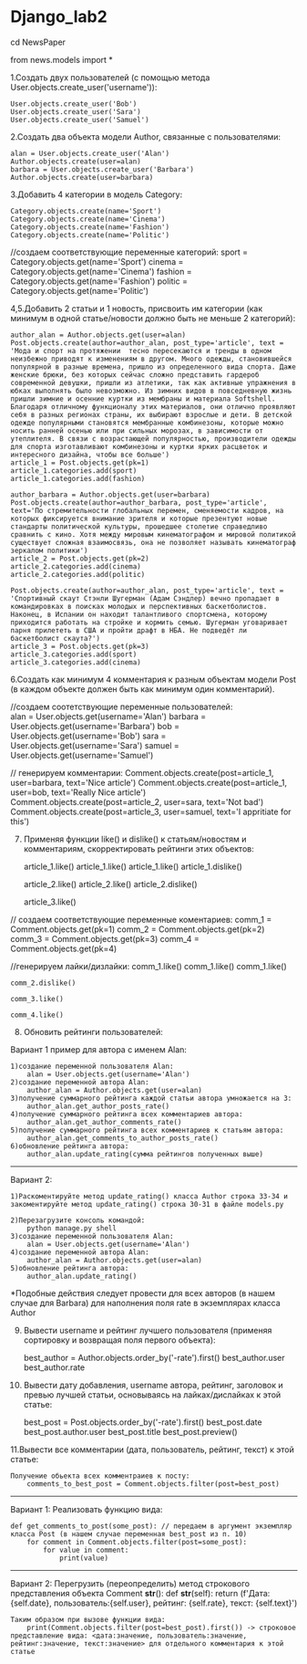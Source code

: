 # Django_lab2

cd NewsPaper
	
from news.models import *

1.Создать двух пользователей (с помощью метода User.objects.create_user('username')):

	User.objects.create_user('Bob') 
	User.objects.create_user('Sara') 
	User.objects.create_user('Samuel') 

2.Создать два объекта модели Author, связанные с пользователями:

	alan = User.objects.create_user('Alan')   
	Author.objects.create(user=alan) 
	barbara = User.objects.create_user('Barbara')
	Author.objects.create(user=barbara)  

3.Добавить 4 категории в модель Category:

	Category.objects.create(name='Sport')
	Category.objects.create(name='Cinema')
	Category.objects.create(name='Fashion')
	Category.objects.create(name='Politic')

//создаем соответствующие переменные категорий:
	sport = Category.objects.get(name='Sport')
	cinema = Category.objects.get(name='Cinema')
	fashion = Category.objects.get(name='Fashion')
	politic = Category.objects.get(name='Politic')

4,5.Добавить 2 статьи и 1 новость, присвоить им категории (как минимум в одной статье/новости должно быть не меньше 2 категорий):
	
	author_alan = Author.objects.get(user=alan)
	Post.objects.create(author=author_alan, post_type='article', text = 'Мода и спорт на протяжении  тесно пересекаются и тренды в одном неизбежно приводят к изменениям в другом. Много одежды, становившейся популярной в разные времена, пришло из определенного вида спорта. Даже женские брюки, без которых сейчас сложно представить гардероб современной девушки, пришли из атлетики, так как активные упражнения в юбках выполнять было невозможно. Из зимних видов в повседневную жизнь пришли зимние и осенние куртки из мембраны и материала Softshell. Благодаря отличному функционалу этих материалов, они отлично проявляют себя в разных регионах страны, их выбирают взрослые и дети. В детской одежде популярными становятся мембранные комбинезоны, которые можно носить ранней осенью или при сильных морозах, в зависимости от утеплителя. В связи с возрастающей популярностью, производители одежды для спорта изготавливают комбинезоны и куртки ярких расцветок и интересного дизайна, чтобы все больше')
	article_1 = Post.objects.get(pk=1)
	article_1.categories.add(sport)
	article_1.categories.add(fashion)

	author_barbara = Author.objects.get(user=barbara)
	Post.objects.create(author=author_barbara, post_type='article', text='По стремительности глобальных перемен, сменяемости кадров, на которых фиксируется внимание зрителя и которые презентуют новые стандарты политической культуры, прошедшее столетие справедливо сравнить с кино. Хотя между мировым кинематографом и мировой политикой существует сложная взаимосвязь, она не позволяет называть кинематограф зеркалом политики')
	article_2 = Post.objects.get(pk=2)
	article_2.categories.add(cinema)
	article_2.categories.add(politic)

	Post.objects.create(author=author_alan, post_type='article', text = 'Спортивный скаут Стэнли Шугерман (Адам Сэндлер) вечно пропадает в командировках в поисках молодых и перспективных баскетболистов. Наконец, в Испании он находит талантливого спортсмена, которому приходится работать на стройке и кормить семью. Шугерман уговаривает парня прилететь в США и пройти драфт в НБА. Не подведёт ли баскетболист скаута?')
	article_3 = Post.objects.get(pk=3)
	article_3.categories.add(sport)
	article_3.categories.add(cinema)

6.Создать как минимум 4 комментария к разным объектам модели Post (в каждом объекте должен быть как минимум один комментарий).

//создаем соотетствующие переменные пользователей:	
	alan = User.objects.get(username='Alan')
	barbara = User.objects.get(username='Barbara')
	bob = User.objects.get(username='Bob')
	sara = User.objects.get(username='Sara')
	samuel = User.objects.get(username='Samuel')

// генерируем комментарии:
	Comment.objects.create(post=article_1, user=barbara, text='Nice article')
	Comment.objects.create(post=article_1, user=bob, text='Really Nice article')
	Comment.objects.create(post=article_2, user=sara, text='Not bad')
	Comment.objects.create(post=article_3, user=samuel, text='I appritiate for this')
	
7. Применяя функции like() и dislike() к статьям/новостям и комментариям, скорректировать рейтинги этих объектов:
	
	article_1.like()
	article_1.like()
	article_1.like()
	article_1.dislike()

	article_2.like()
	article_2.like()
	article_2.dislike()

	article_3.like()

// создаем соответствующие переменные коментариев:
	comm_1 = Comment.objects.get(pk=1)
	comm_2 = Comment.objects.get(pk=2)
	comm_3 = Comment.objects.get(pk=3)
	comm_4 = Comment.objects.get(pk=4)

//генерируем лайки/дизлайки:
	comm_1.like()
	comm_1.like()
	comm_1.like()
	
	comm_2.dislike()

	comm_3.like()
	
	comm_4.like()

8. Обновить рейтинги пользователей:
	
Вариант 1
	пример для автора с именем Alan:

	1)создание переменной пользователя Alan:
		alan = User.objects.get(username='Alan') 
	2)создание переменной автора Alan:
		author_alan = Author.objects.get(user=alan)
	3)получение суммарного рейтинга каждой статьи автора умножается на 3:
		author_alan.get_author_posts_rate()
	4)получение суммарного рейтинга всех комментариев автора:
		author_alan.get_author_comments_rate()
	5)получение суммарного рейтинга всех комментариев к статьям автора:
		author_alan.get_comments_to_author_posts_rate()
	6)обновление рейтинга автора:
		author_alan.update_rating(сумма рейтингов полученных выше)
__________________________________________________________________________________

Вариант 2:

	1)Раскоментируйте метод update_rating() класса Author строка 33-34 и закоментируйте метод update_rating() строка 30-31 в файле models.py
	
	2)Перезагрузите консоль командой: 
		python manage.py shell
 	3)создание переменной пользователя Alan:
		alan = User.objects.get(username='Alan') 
	4)создание переменной автора Alan:
		author_alan = Author.objects.get(user=alan)
	5)обновление рейтинга автора:
		author_alan.update_rating()

*Подобные действия следует провести для всех авторов (в нашем случае для Barbara) для наполнения поля rate в экземплярах класса Author

9. Вывести username и рейтинг лучшего пользователя (применяя сортировку и возвращая поля первого объекта):

	best_author = Author.objects.order_by('-rate').first()
	best_author.user
	best_author.rate

10. Вывести дату добавления, username автора, рейтинг, заголовок и превью лучшей статьи, основываясь на лайках/дислайках к этой статье:
	
	best_post = Post.objects.order_by('-rate').first()
	best_post.date
	best_post.author.user
	best_post.title
	best_post.preview()
	
	
11.Вывести все комментарии (дата, пользователь, рейтинг, текст) к этой статье:
	
	Получение обьекта всех комментраиев к посту:
		comments_to_best_post = Comment.objects.filter(post=best_post)
____________________________________________________________________________________________
Вариант 1: Реализовать функцию вида:

	def get_comments_to_post(some_post): // передаем в аргумент экземпляр класса Post (в нашем случае переменная best_post из п. 10)
		for comment in Comment.objects.filter(post=some_post):
			for value in comment:
				print(value)
___________________________________________________________________________________________
Вариант 2:
	Перегрузить (переопределить) метод строкового представления объекта Comment __str__():
		def __str__(self):
		    return (f'Дата:{self.date}, пользователь:{self.user}, рейтинг: {self.rate}, текст: {self.text}')

	Таким образом при вызове функции вида:
		print(Comment.objects.filter(post=best_post).first()) -> строковое представление вида: <дата:значение, пользователь:значение, рейтинг:значение, текст:значение> для отдельного комментария к этой статье		
	
